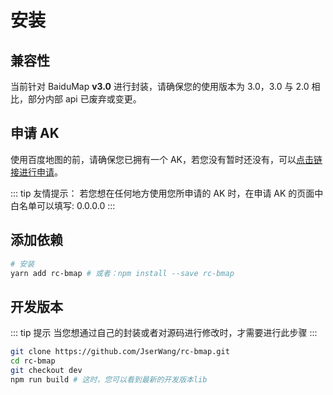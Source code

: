 # 安装

## 兼容性

当前针对 BaiduMap **v3.0** 进行封装，请确保您的使用版本为 3.0，3.0 与 2.0 相比，部分内部 api 已废弃或变更。

## 申请 AK

使用百度地图的前，请确保您已拥有一个 AK，若您没有暂时还没有，可以[点击链接进行申请](http://lbsyun.baidu.com/apiconsole/key)。

::: tip 友情提示：
若您想在任何地方使用您所申请的 AK 时，在申请 AK 的页面中白名单可以填写: 0.0.0.0
:::

## 添加依赖

```bash
# 安装
yarn add rc-bmap # 或者：npm install --save rc-bmap
```

## 开发版本

::: tip 提示
当您想通过自己的封装或者对源码进行修改时，才需要进行此步骤
:::

```bash
git clone https://github.com/JserWang/rc-bmap.git
cd rc-bmap
git checkout dev
npm run build # 这时，您可以看到最新的开发版本lib
```
